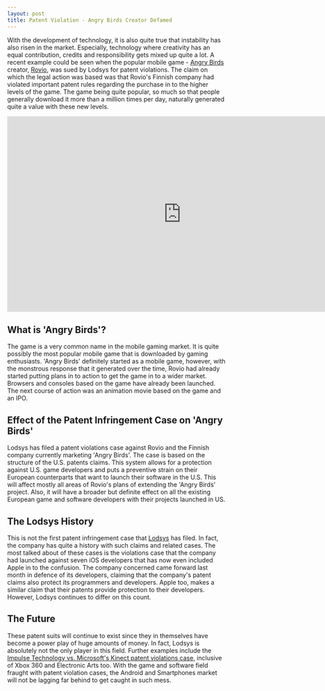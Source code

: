 ```yaml
---
layout: post
title: Patent Violation - Angry Birds Creator Defamed
---
```


With the development of technology, it is also quite true that instability has also risen in the market. Especially, technology where creativity has an equal contribution, credits and responsibility gets mixed up quite a lot. A recent example could be seen when the popular mobile game - <a href="http://en.wikipedia.org/wiki/Angry_Birds">Angry Birds</a> creator, <a href="http://rovio.com/">Rovio</a>, was sued by Lodsys for patent violations. The claim on which the legal action was based was that Rovio's Finnish company had violated important patent rules regarding the purchase in to the higher levels of the game. The game being quite popular, so much so that people generally download it more than a million times per day, naturally generated quite a value with these new levels.

<iframe width="800" height="450" src="http://www.youtube.com/embed/bMltvlqEM54" frameborder="0" allowfullscreen></iframe>

## What is 'Angry Birds'?

The game is a very common name in the mobile gaming market. It is quite possibly the most popular mobile game that is downloaded by gaming enthusiasts. 'Angry Birds' definitely started as a mobile game, however, with the monstrous response that it generated over the time, Rovio had already started putting plans in to action to get the game in to a wider market. Browsers and consoles based on the game have already been launched. The next course of action was an animation movie based on the game and an IPO.

## Effect of the Patent Infringement Case on 'Angry Birds'

Lodsys has filed a patent violations case against Rovio and the Finnish company currently marketing 'Angry Birds'. The case is based on the structure of the U.S. patents claims. This system allows for a protection against U.S. game developers and puts a preventive strain on their European counterparts that want to launch their software in the U.S. This will affect mostly all areas of Rovio's plans of extending the 'Angry Birds' project. Also, it will have a broader but definite effect on all the existing European game and software developers with their projects launched in US.

## The Lodsys History

This is not the first patent infringement case that <a href="http://www.lodsys.com/">Lodsys</a> has filed. In fact, the company has quite a history with such claims and related cases. The most talked about of these cases is the violations case that the company had launched against seven iOS developers that has now even included Apple in to the confusion. The company concerned came forward last month in defence of its developers, claiming that the company's patent claims also protect its programmers and developers. Apple too, makes a similar claim that their patents provide protection to their developers. However, Lodsys continues to differ on this count.

## The Future 

These patent suits will continue to exist since they in themselves have become a power play of huge amounts of money. In fact, Lodsys is absolutely not the only player in this field. Further examples include the <a href="http://news.cnet.com/8301-10805_3-20082248-75/microsoft-sued-over-kinect-for-patent-infringement/">Impulse Technology vs. Microsoft's Kinect patent violations case</a>, inclusive of Xbox 360 and Electronic Arts too. With the game and software field fraught with patent violation cases, the Android and Smartphones market will not be lagging far behind to get caught in such mess. 
